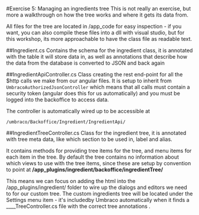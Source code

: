 #Exercise 5: Managing an ingredients tree
This is not really an exercise, but more a walkthrough on how the tree works and where it gets its data from.

All files for the tree are located in /app_code for easy inspection - if you want, you can also compile these files into a dll with visual studio, but for this workshop, its more approachable to have the class file as readable text. 

##Ingredient.cs
Contains the schema for the ingredient class, it is annotated with the table it will store data in, as well as annotations that describe how the data from the database is converted to JSON and back again

##IngredientApiController.cs
Class creating the rest end-point for all the $http calls we make from our angular files. It is setup to inherit from `UmbracoAuthorizedJsonController` which means that all calls must contain a security token (angular does this for us automatically) and you must be logged into the backoffice to access data. 

The controller is automatically wired up to be accessible at 

	/umbraco/Backoffice/Ingredient/IngredientApi/

##IngredientTreeController.cs
Class for the ingredient tree, it is annotated with tree meta data, like which section to be used in, label and alias. 

It contains methods for providing tree items for the tree, and menu items for each item in the tree. By default the tree contains no information about which views to use with the tree items, since these are setup by convention to point at __/app_plugins/ingredient/backoffice/ingredientTree/__

This means we can focus on adding the html into the /app_plugins/ingredient/ folder to wire up the dialogs and editors we need to for our custom tree.  The custom ingredients tree will be located under the Settings menu item - it's includedby Umbraco automatically when it finds a ____TreeController.cs file with the correct tree annotations . 
